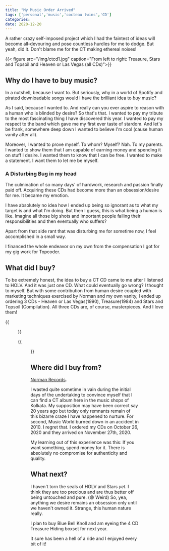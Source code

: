 ```yaml
---
title: "My Music Order Arrived"
tags: ['personal','music','cocteau twins','CD']
categories: 
date: 2020-12-20
---
```




A rather crazy self-imposed project which I had the faintest of ideas will become all-devouring and pose countless hurdles for me to dodge. But yeah, did it. Don't blame me for the CT making ethereal noises!   

{{< figure src="/img/ctcd1.jpg" caption="From left to right: Treasure, Stars and Topsoil and Heaven or Las Vegas (all CDs)">}}

## Why do I have to buy music?   

In a nutshell, because I want to. But seriously, why in a world of Spotify and pirated downloadable songs would I have the brilliant idea to _buy_ music?    

As I said, because I wanted to. And really can you ever aspire to reason with a human who is blinded by desire? So that's that. I wanted to pay my tribute to the most fascinating thing I have discovered this year. I wanted to pay my respect to the band which gave me  my first ever taste of stardom. And let's be frank, somewhere deep down I wanted to believe I'm cool (cause human vanity after all).    

Moreover, I wanted to prove myself. To whom? Myself? Nah. To my parents. I wanted to show them that I am capable of earning money and spending it on stuff I desire. I wanted them to know that I can be free. I wanted to make a statement. I want them to let me be myself.

### A Disturbing Bug in my head    

The culmination of so many days' of hardwork, research and passion finally paid off. Acquiring these CDs had become more than an obsession/desire for me. It became my emotion.    

I have absolutely no idea how I ended up being so ignorant as to what my target is and what I'm doing. But then I guess, this is what being a human is like. Imagine all those big shots and important people failing their responsibilities and then eventually who suffers?   

Apart from that side rant that was disturbing me for sometime now, I feel accomplished in a small way.  

I financed the whole endeavor on my own from the compensation I got for my gig work for Topcoder.   

## What did I buy?    

To be extremely honest, the idea to buy a CT CD came to me after I listened to HOLV. And it was just one CD. What could eventually go wrong? I thought to myself. But with some contribution from human desire coupled with marketing techniques exercised by Norman and my own vanity, I ended up ordering 3 CDs - Heaven or Las Vegas(1990), Treasure(1984) and Stars and Topsoil (Compilation). All three CDs are, of course, masterpieces. And I love them!   

{{<figure src="/img/ctcd2.jpg" caption="Is one click ever enough?" width="300px" height="400px">}}

{{<figure src="/img/ctcd3.jpg" caption="Inside of Treasure" width="400px" height="300px">}}

## Where did I buy from?     

[Norman Records][norman].   

I wasted quite sometime in vain during the initial days of the undertaking to convince myself that I can find a CT album here in the music shops of Kolkata. My supposition may have been correct say 20 years ago but today only remnants remain of this bizarre craze I have happened to nurture. For second, Music World burned down in an accident in 2010. I regret that. I ordered my CDs on October 26, 2020 and they arrived on November 27th, 2020.  

My learning out of this experience was this: If you want something, spend money for it. There is absolutely no compromise for authenticity and quality.  

## What next?   

I haven't torn the seals of HOLV and Stars _yet_. I think they are too precious and are thus better off being untouched and pure. (:sweat_smile: Weird) So, yea, anything we desire remains an obsession only until we haven't owned it. Strange, this human nature really.  

I plan to buy Blue Bell Knoll and am eyeing the 4 CD Treasure Hiding boxset for next year.   

It sure has been a hell of a ride and I enjoyed every bit of it!

[norman]: https://normanrecords.com
